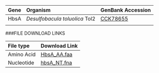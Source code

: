  Gene | Organism | GenBank Accession |
 :--- | :--- | :--- |
| HbsA | *Desulfobacula toluolica* Tol2 | [CCK78655](http://www.ncbi.nlm.nih.gov/protein/CCK78655) |
| []() | | |

###FILE DOWNLOAD LINKS

 File type | Download Link |
 :--- | :---------- | 
| Amino Acid | [HbsA_AA.faa](amino_acid/HbsA_AA.faa) |
| Nucleotide | [hbsA_NT.fna](nucleotide/hbsA_NT.fna) |
